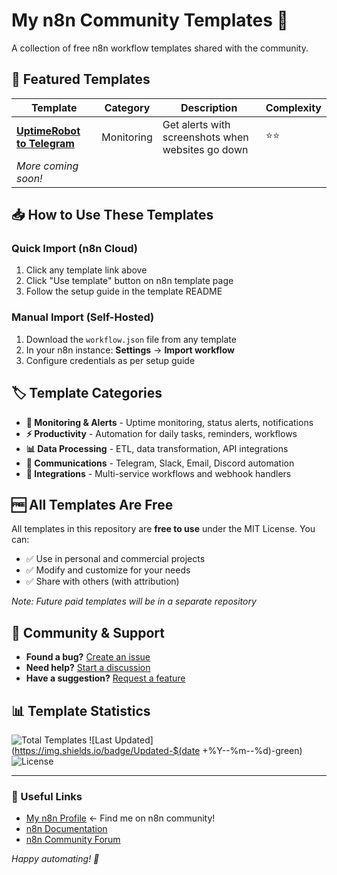 # My n8n Community Templates 🚀

A collection of free n8n workflow templates shared with the community.

## 🌟 Featured Templates

| Template | Category | Description | Complexity |
|----------|----------|-------------|------------|
| **[UptimeRobot to Telegram](./templates/monitoring/uptime-robot-telegram/)** | Monitoring | Get alerts with screenshots when websites go down | ⭐⭐ |
| *More coming soon!* | | | |

## 📥 How to Use These Templates

### Quick Import (n8n Cloud)
1. Click any template link above
2. Click "Use template" button on n8n template page
3. Follow the setup guide in the template README

### Manual Import (Self-Hosted)
1. Download the `workflow.json` file from any template
2. In your n8n instance: **Settings** → **Import workflow**
3. Configure credentials as per setup guide

## 🏷️ Template Categories

- **🔔 Monitoring & Alerts** - Uptime monitoring, status alerts, notifications
- **⚡ Productivity** - Automation for daily tasks, reminders, workflows
- **📊 Data Processing** - ETL, data transformation, API integrations  
- **💬 Communications** - Telegram, Slack, Email, Discord automation
- **🔗 Integrations** - Multi-service workflows and webhook handlers

## 🆓 All Templates Are Free

All templates in this repository are **free to use** under the MIT License. You can:
- ✅ Use in personal and commercial projects
- ✅ Modify and customize for your needs
- ✅ Share with others (with attribution)

*Note: Future paid templates will be in a separate repository*

## 🤝 Community & Support

- **Found a bug?** [Create an issue](.github/ISSUE_TEMPLATE/bug-report.md)
- **Need help?** [Start a discussion](https://github.com/YOUR_USERNAME/n8n-community-templates/discussions)
- **Have a suggestion?** [Request a feature](.github/ISSUE_TEMPLATE/feature-request.md)

## 📊 Template Statistics

![Total Templates](https://img.shields.io/badge/Templates-1-blue)
![Last Updated](https://img.shields.io/badge/Updated-$(date +%Y--%m--%d)-green)
![License](https://img.shields.io/badge/License-MIT-green)

---

### 🔗 Useful Links

- [My n8n Profile](https://n8n.io/users/YOUR_PROFILE) ← Find me on n8n community!
- [n8n Documentation](https://docs.n8n.io/)
- [n8n Community Forum](https://community.n8n.io/)

*Happy automating! 🎉*
